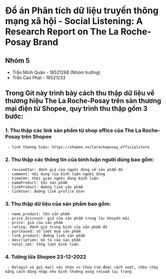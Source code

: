 # **Đồ án Phân tích dữ liệu truyền thông mạng xã hội - Social Listening: A Research Report on The La Roche-Posay Brand**


## Nhóm 5
   - Trần Minh Quân - 18521288 (Nhóm trưởng)
   - Trần Cao Phát - 18521233

## Trong Git này trình bày cách thu thập dữ liệu về thương hiệu The La Roche-Posay trên sàn thương mại điện tử Shopee, quy trình thu thập gồm 3 bước:
  ### 1. Thu thập các link sản phẩm từ shop office của The La Roche-Posay trên Shopee 
     - link thương hiệu: https://shopee.vn/larocheposay_officialstore
  ### 2. Thu thập các thông tin của bình luận người dùng bao gồm:
     - reviewStar: đánh giá của người dùng về sản phẩm đó
     - comment: nội dung của bình luận người dùng
     - timeCmt: thời gian người dùng bình luận
     - nameProduct: tên sản phẩm
     - linkProduct: đường link sản phẩm
     - linkUser: đường link profile User
  ### 3. Thu thập dữ liệu của sản phẩm bao gồm:
     - name_product: tên sản phẩm
     - price_discount: giá của sản phẩm trong lúc khuyến mãi
     - price: giá của sản phẩm
     - rating: đánh giá trung bình của sản phẩm đó
     - purchased: số lượt mua sản phẩm
     - link_product: đường link sản phẩm
     - description: mô tả của sản phẩm
     - total_cmt: tổng lượt bình luận
     
 ### 4. Tường lửa Shopee 23-12-2022
     - Relogin và gửi mail xác nhận => Chưa tìm được cách vượt, chữa cháy bằng cách đăng nhập như bình thường xong reload lại trang
